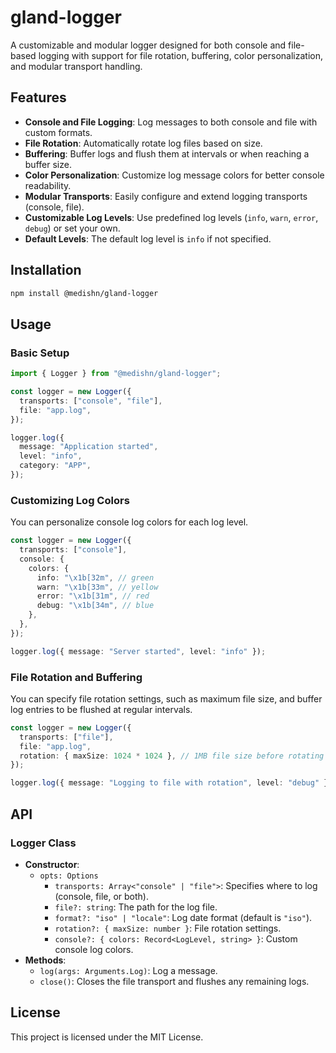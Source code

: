 # gland-logger

A customizable and modular logger designed for both console and file-based logging with support for file rotation, buffering, color personalization, and modular transport handling.

## Features

- **Console and File Logging**: Log messages to both console and file with custom formats.
- **File Rotation**: Automatically rotate log files based on size.
- **Buffering**: Buffer logs and flush them at intervals or when reaching a buffer size.
- **Color Personalization**: Customize log message colors for better console readability.
- **Modular Transports**: Easily configure and extend logging transports (console, file).
- **Customizable Log Levels**: Use predefined log levels (`info`, `warn`, `error`, `debug`) or set your own.
- **Default Levels**: The default log level is `info` if not specified.

## Installation

```bash
npm install @medishn/gland-logger
```

## Usage

### Basic Setup

```typescript
import { Logger } from "@medishn/gland-logger";

const logger = new Logger({
  transports: ["console", "file"],
  file: "app.log",
});

logger.log({
  message: "Application started",
  level: "info",
  category: "APP",
});
```

### Customizing Log Colors

You can personalize console log colors for each log level.

```typescript
const logger = new Logger({
  transports: ["console"],
  console: {
    colors: {
      info: "\x1b[32m", // green
      warn: "\x1b[33m", // yellow
      error: "\x1b[31m", // red
      debug: "\x1b[34m", // blue
    },
  },
});

logger.log({ message: "Server started", level: "info" });
```

### File Rotation and Buffering

You can specify file rotation settings, such as maximum file size, and buffer log entries to be flushed at regular intervals.

```typescript
const logger = new Logger({
  transports: ["file"],
  file: "app.log",
  rotation: { maxSize: 1024 * 1024 }, // 1MB file size before rotating
});

logger.log({ message: "Logging to file with rotation", level: "debug" });
```

## API

### Logger Class

- **Constructor**:
  - `opts: Options`
    - `transports: Array<"console" | "file">`: Specifies where to log (console, file, or both).
    - `file?: string`: The path for the log file.
    - `format?: "iso" | "locale"`: Log date format (default is `"iso"`).
    - `rotation?: { maxSize: number }`: File rotation settings.
    - `console?: { colors: Record<LogLevel, string> }`: Custom console log colors.
- **Methods**:
  - `log(args: Arguments.Log)`: Log a message.
  - `close()`: Closes the file transport and flushes any remaining logs.

## License

This project is licensed under the MIT License.
